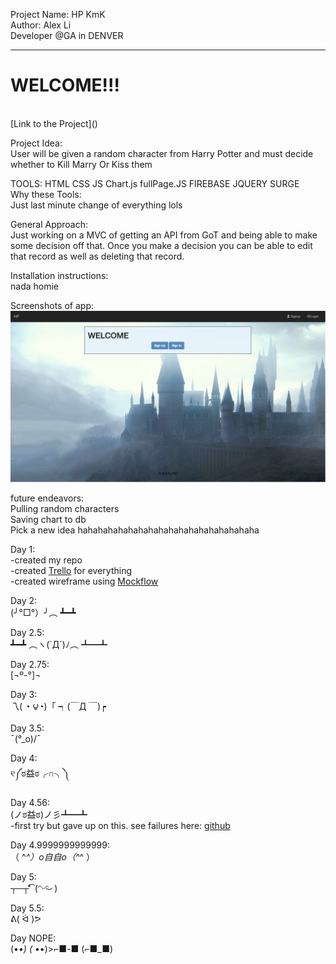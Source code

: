 Project Name: HP KmK<br/>
Author: Alex Li<br/>
Developer @GA in DENVER<br/>
<hr />
<h1>WELCOME!!!</h1><br/>
[Link to the Project]()

Project Idea:<br/>
User will be given a random character from Harry Potter and must decide whether to Kill Marry Or Kiss them<br/>

TOOLS: HTML CSS JS Chart.js fullPage.JS FIREBASE JQUERY SURGE<br/>
Why these Tools:<br/>
Just last minute change of everything lols<br/>

General Approach:<br/>
Just working on a MVC of getting an API from GoT and being able to make some decision off that. Once you make a decision you can be able to edit that record as well as deleting that record.<br/>

Installation instructions:<br/>
nada homie<br/>

Screenshots of app:<br/>
![Image of Yaktocat](./hp.png)<br/>

future endeavors:<br/>
Pulling random characters<br/>
Saving chart to db<br/>
Pick a new idea hahahahahahahahahahahahahahahahahaha<br/>

Day 1:<br/>
-created my repo <br/>
-created [Trello](https://trello.com/b/rbAfTWhc/project-4) for everything<br/>
-created wireframe using [Mockflow](https://wireframepro.mockflow.com/view/D4330f6f7f3a02a5856bdded065648a99)<br/>

Day 2:<br/>
(╯°□°）╯︵ ┻━┻<br/>


Day 2.5:<br/>
┻━┻ ︵ヽ(`Д´)ﾉ︵﻿ ┻━┻<br/>

Day 2.75:<br/>
[¬º-°]¬<br/>

Day 3:<br/>
乁( ◔ ౪◔)「      ┑(￣Д ￣)┍<br/>

Day 3.5:<br/>
¯\(°_o)/¯<br/>

Day 4:<br/>
୧༼ಠ益ಠ╭∩╮༽<br/>


Day 4.56:<br/>
(ノಠ益ಠ)ノ彡┻━┻<br/>
-first try but gave up on this. see failures here: [github](https://github.com/alexliinc/project_4) <br/>


Day 4.9999999999999:<br/>
（ ^_^）o自自o（^_^ ）<br/>

Day 5:<br/>
┬─┬⃰͡ (ᵔᵕᵔ͜ )<br/>


Day 5.5:<br/>
ᕕ( ᐛ )ᕗ<br/>

Day NOPE:<br/>
(•_•) ( •_•)>⌐■-■ (⌐■_■)<br/>
